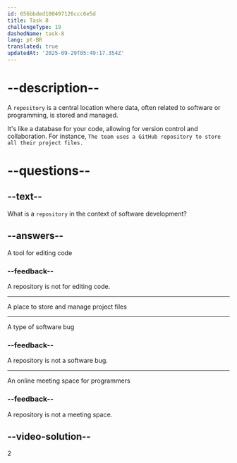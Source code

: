 ```yaml
---
id: 656bbded100497126ccc6e5d
title: Task 8
challengeType: 19
dashedName: task-8
lang: pt-BR
translated: true
updatedAt: '2025-09-29T05:49:17.354Z'
---
```


# --description--

A `repository` is a central location where data, often related to software or programming, is stored and managed. 

It's like a database for your code, allowing for version control and collaboration. For instance, `The team uses a GitHub repository to store all their project files.`

# --questions--

## --text--

What is a `repository` in the context of software development?

## --answers--

A tool for editing code

### --feedback--

A repository is not for editing code.

---

A place to store and manage project files

---

A type of software bug

### --feedback--

A repository is not a software bug.

---

An online meeting space for programmers

### --feedback--

A repository is not a meeting space.

## --video-solution--

2
